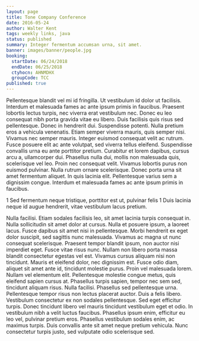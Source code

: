 ```yaml
---
layout: page
title: Tone Company Conference
date: 2016-05-24
author: Walter Kent
tags: weekly links, java
status: published
summary: Integer fermentum accumsan urna, sit amet.
banner: images/banner/people.jpg
booking:
  startDate: 06/24/2018
  endDate: 06/25/2018
  ctyhocn: AHNMDHX
  groupCode: TCC
published: true
---
```

Pellentesque blandit vel mi id fringilla. Ut vestibulum id dolor ut facilisis. Interdum et malesuada fames ac ante ipsum primis in faucibus. Praesent lobortis lectus turpis, nec viverra erat vestibulum nec. Donec eu leo consequat nibh porta gravida vitae eu libero. Duis facilisis quis risus sed pellentesque. Donec in hendrerit dui. Suspendisse potenti. Nulla pretium eros a vehicula venenatis.
Etiam semper viverra mauris, quis semper nisi. Vivamus nec semper mauris. Integer euismod consequat velit ac rutrum. Fusce posuere elit ac ante volutpat, sed viverra tellus eleifend. Suspendisse convallis urna eu ante porttitor pretium. Curabitur et lorem dapibus, cursus arcu a, ullamcorper dui. Phasellus nulla dui, mollis non malesuada quis, scelerisque vel leo. Proin nec consequat velit. Vivamus lobortis purus non euismod pulvinar. Nulla rutrum ornare scelerisque. Donec porta urna sit amet fermentum aliquet. In quis lacinia elit. Pellentesque varius sem a dignissim congue. Interdum et malesuada fames ac ante ipsum primis in faucibus.

1 Sed fermentum neque tristique, porttitor est ut, pulvinar felis
1 Duis lacinia neque id augue hendrerit, vitae vestibulum lacus pretium.

Nulla facilisi. Etiam sodales facilisis leo, sit amet lacinia turpis consequat in. Nulla sollicitudin sit amet dolor at cursus. Nulla et posuere ipsum, a laoreet lacus. Fusce dapibus sit amet nisi in pellentesque. Morbi hendrerit ex eget dolor suscipit, sed sagittis nunc malesuada. Vivamus ac magna ut nunc consequat scelerisque. Praesent tempor blandit ipsum, non auctor nisi imperdiet eget. Fusce vitae risus nunc. Nullam non libero porta massa blandit consectetur egestas vel est. Vivamus cursus aliquam nisi non tincidunt. Mauris et eleifend dolor, nec dignissim est. Fusce odio diam, aliquet sit amet ante id, tincidunt molestie purus. Proin vel malesuada lorem. Nullam vel elementum elit.
Pellentesque molestie congue metus, quis eleifend sapien cursus at. Phasellus turpis sapien, tempor nec sem sed, tincidunt aliquam risus. Nulla facilisi. Phasellus sed pellentesque urna. Pellentesque tempor risus non lectus placerat auctor. Duis a felis libero. Vestibulum consectetur ex non sodales pellentesque. Sed eget efficitur turpis. Donec tincidunt libero vel mauris tincidunt vestibulum eget et odio. In vestibulum nibh a velit luctus faucibus. Phasellus ipsum enim, efficitur eu leo vel, pulvinar pretium eros. Phasellus vestibulum sodales enim, ac maximus turpis. Duis convallis ante sit amet neque pretium vehicula. Nunc consectetur turpis justo, sed vulputate odio scelerisque sed.

